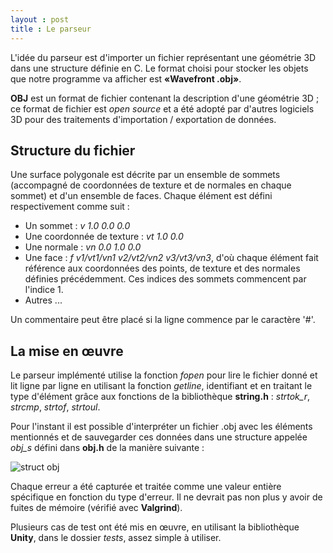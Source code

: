 ```yaml
---
layout : post
title : Le parseur
---
```


L'idée du parseur est d'importer un fichier représentant une géométrie 3D dans une structure définie en C. Le format choisi pour stocker les objets que notre programme va afficher est **«Wavefront .obj»**.

**OBJ** est un format de fichier contenant la description d'une géométrie 3D ; ce format de fichier est _open source_ et a été adopté par d'autres logiciels 3D pour des traitements d'importation / exportation de données.

## Structure du fichier

Une surface polygonale est décrite par un ensemble de sommets (accompagné de coordonnées de texture et de normales en chaque sommet) et d'un ensemble de faces. Chaque élément est défini respectivement comme suit :

* Un sommet : _v 1.0 0.0 0.0_
* Une coordonnée de texture : _vt 1.0 0.0_
* Une normale : _vn 0.0 1.0 0.0_
* Une face : _f v1/vt1/vn1 v2/vt2/vn2 v3/vt3/vn3_, d'où chaque élément fait référence aux coordonnées des points, de texture et des normales définies précédemment. Ces indices des sommets commencent par l'indice 1.
* Autres ...

Un commentaire peut être placé si la ligne commence par le caractère '#'.

## La mise en œuvre

Le parseur implémenté utilise la fonction _fopen_ pour lire le fichier donné et lit ligne par ligne en utilisant la fonction _getline_, identifiant et en traitant le type d'élément grâce aux fonctions de la bibliothèque **string.h** : _strtok_r_, _strcmp_, _strtof_, _strtoul_.

Pour l'instant il est possible d'interpréter un fichier .obj avec les éléments mentionnés et de sauvegarder ces données dans une structure appelée _obj_s_ défini dans **obj.h** de la manière suivante :

![struct obj]({{site.imgpath}}obj.png)

Chaque erreur a été capturée et traitée comme une valeur entière spécifique en fonction du type d'erreur. Il ne devrait pas non plus y avoir de fuites de mémoire (vérifié avec **Valgrind**).

Plusieurs cas de test ont été mis en œuvre, en utilisant la bibliothèque **Unity**, dans le dossier _tests_, assez simple à utiliser.